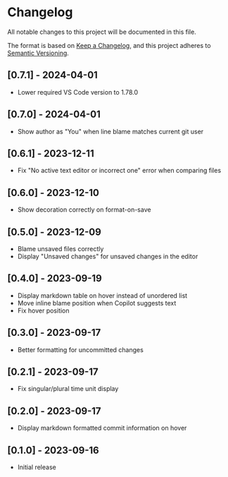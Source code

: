 # Changelog

All notable changes to this project will be documented in this file.

The format is based on [Keep a Changelog](https://keepachangelog.com/en/1.0.0/), and this project adheres to [Semantic Versioning](https://semver.org/spec/v2.0.0.html).

## [0.7.1] - 2024-04-01

- Lower required VS Code version to 1.78.0

## [0.7.0] - 2024-04-01

- Show author as "You" when line blame matches current git user

## [0.6.1] - 2023-12-11

- Fix "No active text editor or incorrect one" error when comparing files

## [0.6.0] - 2023-12-10

- Show decoration correctly on format-on-save

## [0.5.0] - 2023-12-09

- Blame unsaved files correctly
- Display "Unsaved changes" for unsaved changes in the editor

## [0.4.0] - 2023-09-19

- Display markdown table on hover instead of unordered list
- Move inline blame position when Copilot suggests text
- Fix hover position

## [0.3.0] - 2023-09-17

- Better formatting for uncommitted changes

## [0.2.1] - 2023-09-17

- Fix singular/plural time unit display

## [0.2.0] - 2023-09-17

- Display markdown formatted commit information on hover

## [0.1.0] - 2023-09-16

- Initial release
